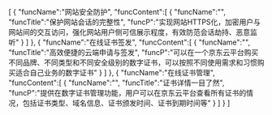 [
	{
		"funcName":"网站安全防护",
		"funcContent":[
			{
				"funcName":"",
				"funcTitle":"保护网站会话的完整性",
				"funcP":"实现网站HTTPS化，加密用户与网站间的交互访问，强化网站用户侧可信展示程度，有效防范会话劫持、恶意监听"
			}
		]
	},
	{
		"funcName":"在线证书签发",
		"funcContent":[
			{
				"funcName":"",
				"funcTitle":"高效便捷的云端申请与签发",
				"funcP":"可以在一个京东云平台购买不同品牌、不同类型和不同安全级别的数字证书，可以按照不同使用需求和习惯购买适合自己业务的数字证书"
			}
		]
	},
	{
		"funcName":"在线证书管理",
		"funcContent":[
			{
				"funcName":"",
				"funcTitle":"证书详情一目了然",
				"funcP":"提供在数字证书管理功能，用户可以在京东云平台查看所有证书的情况，包括证书类型、域名信息、证书颁发时间、证书到期时间等"
			}
		]
	}
]